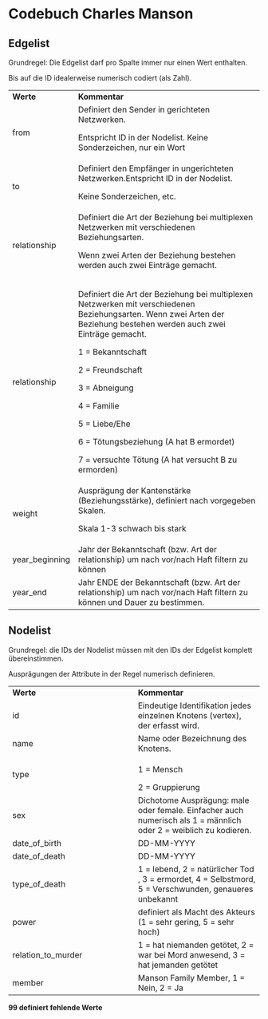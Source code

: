 <h1> Codebuch Charles Manson </h1>

<h2> Edgelist </h2>
Grundregel: Die Edgelist darf pro Spalte immer nur einen Wert enthalten. 
<p>Bis auf die ID idealerweise numerisch codiert (als Zahl).</p>
<table>  
<tr>         
    <td><b>Werte</b></td>  
    <td><b>Kommentar</b></td> 
</tr>
<tr>
    <td>
    from
    </td>
    <td>
    Definiert den Sender in gerichteten Netzwerken.<p> Entspricht ID in der Nodelist. Keine Sonderzeichen, nur ein Wort</p>
    </td>
</tr>
<tr>
    <td>
    to
    </td>
    <td>
 	Definiert den Empfänger in ungerichteten Netzwerken.Entspricht ID in der Nodelist.<p>Keine Sonderzeichen, etc.</p> 
    </td>
</tr>
<tr>
    <td>
    relationship
    </td>
    <td>
Definiert die Art der Beziehung bei multiplexen Netzwerken mit verschiedenen Beziehungsarten. <p>Wenn zwei Arten der Beziehung bestehen werden auch zwei Einträge gemacht.</p>
    </td>
</tr>
<tr>
    <td>
    relationship
    </td>
    <td>
<p>Definiert die Art der Beziehung bei multiplexen Netzwerken mit verschiedenen Beziehungsarten. Wenn zwei Arten der Beziehung bestehen werden auch zwei Einträge gemacht.</p>
  <p> 1 = Bekanntschaft </p> <p> 2 = Freundschaft </p> <p>3 = Abneigung</p> <p> 4 = Familie</p> <p>5 = Liebe/Ehe</p> <p>6 = Tötungsbeziehung (A hat B ermordet)</p> <p>7 = versuchte Tötung (A hat versucht B zu ermorden)</p>
   </td>
</tr>
<tr>
    <td>
    weight
    </td>
    <td>
	Ausprägung der Kantenstärke (Beziehungsstärke), definiert nach vorgegeben Skalen. <p>Skala 1-3 schwach bis stark </p>
   </td>
</tr>
<tr>
    <td>
    year_beginning
    </td>
    <td>
	Jahr der Bekanntschaft (bzw. Art der relationship) um nach vor/nach Haft filtern zu können
   </td>
</tr>
<tr>
    <td>
    year_end
    </td>
    <td>
	Jahr ENDE der Bekanntschaft (bzw. Art der relationship) um nach vor/nach Haft filtern zu können und Dauer zu bestimmen.
   </td>
</tr>
</table>






<h2> Nodelist </h2>
Grundregel: die IDs der Nodelist müssen mit den IDs der Edgelist komplett übereinstimmen. 
<p>Ausprägungen der Attribute in der Regel numerisch definieren. </p>

<table>  
<colgroup>   
    <col width="50%">  
    <col width="50%">
</colgroup>
<tr>         
    <td><b>Werte</b></td>  
    <td><b>Kommentar</b></td> 
</tr>
<tr>
    <td>
    id	
    </td>
    <td>
    Eindeutige Identifikation jedes einzelnen Knotens (vertex), der erfasst wird.  
    </td>
</tr>
<tr>
    <td>
    name
    </td>
    <td>
	Name oder Bezeichnung des Knotens. 
    </td>
</tr>
<tr>
    <td>
    type
    </td>
    <td>
	<p>1 = Mensch</p> 2 = Gruppierung
    </td>
</tr>
<tr>
    <td>
    sex
    </td>
    <td>
		Dichotome Ausprägung: male oder female. Einfacher auch numerisch als 1 = männlich oder 2 =  weiblich zu kodieren.
   </td>
</tr>
<tr>
    <td>
    date_of_birth
    </td>
    <td>
	DD-MM-YYYY
   </td>
</tr>
<tr>
    <td>
    date_of_death
    </td>
    <td>
	DD-MM-YYYY
   </td>
</tr>
<tr>
    <td>
    type_of_death
    </td>
    <td>
	1 = lebend, 2 = natürlicher Tod , 3 = ermordet, 4 = Selbstmord, 5 = Verschwunden, genaueres unbekannt    </td>
</tr>
<tr>
    <td>
    power
    </td>
    <td>
	definiert als Macht des Akteurs (1 = sehr gering, 5 = sehr hoch)
</tr>
<tr>
    <td>
    relation_to_murder
    </td>
    <td>
	1 = hat niemanden getötet, 2 = war bei Mord anwesend, 3 = hat jemanden getötet
</tr>
<tr>
    <td>
    member
    </td>
    <td>
	Manson Family Member, 1 = Nein, 2 = Ja
</tr>
</table>

	
<b>99	definiert fehlende Werte</b>
